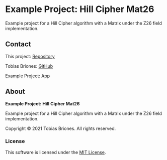 # Example Project: Hill Cipher Mat26

Example project for a Hill Cipher algorithm with a Matrix under the Z26 field implementation.

## Contact

This project: [Repository](https://github.com/tobiasbriones/ep-hill-cipher-mat26)

Tobias Briones: [GitHub](https://github.com/tobiasbriones)

Example Project: [App](https://tobiasbriones.github.io/example-project)

## About

**Example Project: Hill Cipher Mat26**

Example project for a Hill Cipher algorithm with a Matrix under the Z26 field implementation.

Copyright © 2021 Tobias Briones. All rights reserved.

### License

This software is licensed under the [MIT License](./LICENSE).
